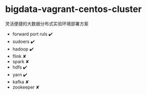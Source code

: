 # bigdata-vagrant-centos-cluster
灵活便捷的大数据分布式实验环境部署方案

- forward port ruls ✔️ 
- sudoers ✔️
- hadoop  ️✔️
- flink   ✘
- spark   ✘
- hdfs    ✔️
- yarn    ✔️ 
- kafka   ✘ 
- zookeeper ✘
